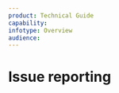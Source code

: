 ```yaml
---
product: Technical Guide
capability:
infotype: Overview
audience:
---
```


# Issue reporting

<TODO To be provided by Customer Success team.>